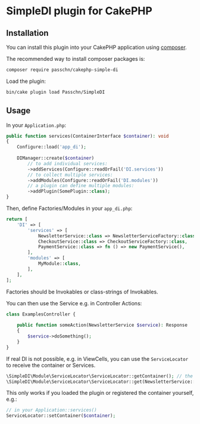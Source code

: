 # SimpleDI plugin for CakePHP

## Installation

You can install this plugin into your CakePHP application using [composer](https://getcomposer.org).

The recommended way to install composer packages is:

```sh
composer require passchn/cakephp-simple-di
```

Load the plugin:

```sh
bin/cake plugin load Passchn/SimpleDI
```

## Usage

In your `Application.php`:

```php
public function services(ContainerInterface $container): void
{
    Configure::load('app_di');
    
    DIManager::create($container)
        // to add individual services: 
        ->addServices(Configure::readOrFail('DI.services'))
        // to collect multiple services: 
        ->addModules(Configure::readOrFail('DI.modules')) 
        // a plugin can define multiple modules: 
        ->addPlugin(SomePlugin::class); 
}
```

Then, define Factories/Modules in your `app_di.php`:

```php
return [
    'DI' => [
        'services' => [
            NewsletterService::class => NewsletterServiceFactory::class,
            CheckoutService::class => CheckoutServiceFactory::class,
            PaymentService::class => fn () => new PaymentService(),
        ],
        'modules' => [
            MyModule::class,
        ],
    ],
];
```

Factories should be Invokables or class-strings of Invokables. 

You can then use the Service e.g. in Controller Actions:

```php
class ExamplesController {
    
    public function someAction(NewsletterService $service): Response 
    {
        $service->doSomething();
    }
}
```

If real DI is not possible, e.g. in ViewCells, you can use the `ServiceLocator` to receive the container or Services.

```php
\SimpleDI\Module\ServiceLocator\ServiceLocator::getContainer(); // the container instance
\SimpleDI\Module\ServiceLocator\ServiceLocator::get(NewsletterService::class); // the service
```

This only works if you loaded the plugin or registered the container yourself, e.g.:

```php
// in your Application::services()
ServiceLocator::setContainer($container);
```
